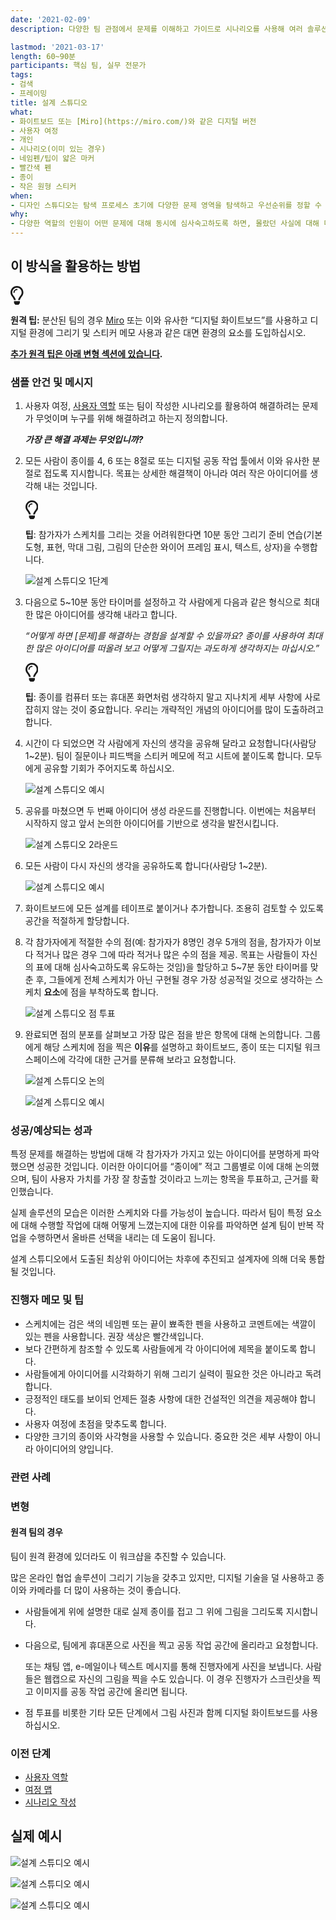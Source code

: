 ```yaml
---
date: '2021-02-09'
description: 다양한 팀 관점에서 문제를 이해하고 가이드로 시나리오를 사용해 여러 솔루션 스케치를 생성합니다.

lastmod: '2021-03-17'
length: 60~90분
participants: 핵심 팀, 실무 전문가
tags:
- 검색
- 프레이밍
title: 설계 스튜디오
what:
- 화이트보드 또는 [Miro](https://miro.com/)와 같은 디지털 버전
- 사용자 여정
- 개인
- 시나리오(이미 있는 경우)
- 네임펜/팁이 얇은 마커
- 빨간색 펜
- 종이
- 작은 원형 스티커
when:
- 디자인 스튜디오는 탐색 프로세스 초기에 다양한 문제 영역을 탐색하고 우선순위를 정할 수 있는 영역을 생성하는 데 도움이 됩니다. 또한 나중에 더 세분화된 사용자 요구 사항을 해결하기 위해 많은 아이디어를 낼 때에도 활용 가능합니다.
why:
- 다양한 역할의 인원이 어떤 문제에 대해 동시에 심사숙고하도록 하면, 몰랐던 사실에 대해 디자이너가 혼자 구상하는 경우에 비해 훨씬 더 많이 발견할 수 있습니다. 또한 개발자가 프로세스를 진행할 때 제품 또는 서비스의 방향을 파악하고 더 나은 의사 결정을 내릴 수 있습니다. 팀을 이루어 만든 제품을 개발하면 나중에 시간을 절약할 수 있습니다.
---
```


<h2 id="how-to-use-this-method">이 방식을 활용하는
방법</h2>

<div class="callout td-box--gray-darkest p-3 my-5
border-bottom border-right border-left border-top row"><div
class="col-1 row align-items-center
justify-content-center"><svg height="30"
aria-hidden="true" focusable="false"
data-prefix="far" data-icon="lightbulb"
role="img" xmlns="http://www.w3.org/2000/svg"
viewBox="0 0 352 512" class="svg-inline--fa
fa-lightbulb"><path fill="currentColor"
d="M176 80c-52.94 0-96 43.06-96 96 0 8.84 7.16 16 16 16s16-7.16
16-16c0-35.3 28.72-64 64-64 8.84 0 16-7.16 16-16s-7.16-16-16-16zM96.06
459.17c0 3.15.93 6.22 2.68 8.84l24.51 36.84c2.97 4.46 7.97 7.14 13.32
7.14h78.85c5.36 0 10.36-2.68 13.32-7.14l24.51-36.84c1.74-2.62 2.67-5.7
2.68-8.84l.05-43.18H96.02l.04 43.18zM176 0C73.72 0 0 82.97 0 176c0
44.37 16.45 84.85 43.56 115.78 16.64 18.99 42.74 58.8 52.42
92.16v.06h48v-.12c-.01-4.77-.72-9.51-2.15-14.07-5.59-17.81-22.82-64.77-62.17-109.67-20.54-23.43-31.52-53.15-31.61-84.14-.2-73.64
59.67-128 127.95-128 70.58 0 128 57.42 128 128 0 30.97-11.24
60.85-31.65 84.14-39.11 44.61-56.42 91.47-62.1 109.46a47.507 47.507 0
0 0-2.22 14.3v.1h48v-.05c9.68-33.37 35.78-73.18 52.42-92.16C335.55
260.85 352 220.37 352 176 352 78.8 273.2 0 176 0z"
class=""></path></svg></div><div
class="col-11"><p><p><strong>원격
팁:</strong> 분산된 팀의 경우 <a href="https://miro.com/"
target="_blank" rel="nofollow">Miro</a>
또는 이와 유사한 “디지털 화이트보드”를 사용하고 디지털 환경에 그리기 및 스티커 메모 사용과 같은 대면 환경의 요소를
도입하십시오.</p>

<p><strong><a href="#variations">추가 원격 팁은
아래 변형 섹션에 있습니다</a>.</strong></p>

</p></div></div>

<div class="bg-gray-dark p-lg-5 p-3 mb-4"><div
class="col-lg-9"><h3
id="sample-agenda--prompts">샘플 안건 및 메시지</h3>

<ol>

<li>

<p>사용자 여정, <a
href="https://tanzu.vmware.com/developer/practices/personas">사용자
역할</a> 또는 팀이 작성한 시나리오를 활용하여 해결하려는 문제가 무엇이며 누구를 위해 해결하려고 하는지
정의합니다.</p>

<p><em><strong>가장 큰 해결 과제는
무엇입니까?</strong></em></p>

</li>

<li>

<p>모든 사람이 종이를 4, 6 또는 8절로 또는 디지털 공동 작업 툴에서 이와 유사한 분절로 접도록 지시합니다.
목표는 상세한 해결책이 아니라 여러 작은 아이디어를 생각해 내는 것입니다.</p>

<div class="callout td-box--gray-darkest p-3 my-5
border-bottom border-right border-left border-top row"><div
class="col-1 row align-items-center
justify-content-center"><svg height="30"
aria-hidden="true" focusable="false"
data-prefix="far" data-icon="lightbulb"
role="img" xmlns="http://www.w3.org/2000/svg"
viewBox="0 0 352 512" class="svg-inline--fa
fa-lightbulb"><path fill="currentColor"
d="M176 80c-52.94 0-96 43.06-96 96 0 8.84 7.16 16 16 16s16-7.16
16-16c0-35.3 28.72-64 64-64 8.84 0 16-7.16 16-16s-7.16-16-16-16zM96.06
459.17c0 3.15.93 6.22 2.68 8.84l24.51 36.84c2.97 4.46 7.97 7.14 13.32
7.14h78.85c5.36 0 10.36-2.68 13.32-7.14l24.51-36.84c1.74-2.62 2.67-5.7
2.68-8.84l.05-43.18H96.02l.04 43.18zM176 0C73.72 0 0 82.97 0 176c0
44.37 16.45 84.85 43.56 115.78 16.64 18.99 42.74 58.8 52.42
92.16v.06h48v-.12c-.01-4.77-.72-9.51-2.15-14.07-5.59-17.81-22.82-64.77-62.17-109.67-20.54-23.43-31.52-53.15-31.61-84.14-.2-73.64
59.67-128 127.95-128 70.58 0 128 57.42 128 128 0 30.97-11.24
60.85-31.65 84.14-39.11 44.61-56.42 91.47-62.1 109.46a47.507 47.507 0
0 0-2.22 14.3v.1h48v-.05c9.68-33.37 35.78-73.18 52.42-92.16C335.55
260.85 352 220.37 352 176 352 78.8 273.2 0 176 0z"
class=""></path></svg></div><div
class="col-11"><p><strong>팁</strong>:
참가자가 스케치를 그리는 것을 어려워한다면 10분 동안 그리기 준비 연습(기본 도형, 표현, 막대 그림, 그림의 단순한 와이어
프레임 표시, 텍스트, 상자)을 수행합니다.</p></div></div>

<p><img
src="https://tanzu.vmware.com/developer/practices/design-studio/images/ds-1.png"
alt="설계 스튜디오 1단계"  /></p>

</li>

<li>

<p>다음으로 5~10분 동안 타이머를 설정하고 각 사람에게 다음과 같은 형식으로 최대한 많은 아이디어를 생각해
내라고 합니다.</p>

<p><em>“어떻게 하면 [문제]를 해결하는 경험을 설계할 수 있을까요? 종이를 사용하여 최대한 많은
아이디어를 떠올려 보고 어떻게 그릴지는 과도하게 생각하지는 마십시오.”</em></p>

<div class="callout td-box--gray-darkest p-3 my-5
border-bottom border-right border-left border-top row"><div
class="col-1 row align-items-center
justify-content-center"><svg height="30"
aria-hidden="true" focusable="false"
data-prefix="far" data-icon="lightbulb"
role="img" xmlns="http://www.w3.org/2000/svg"
viewBox="0 0 352 512" class="svg-inline--fa
fa-lightbulb"><path fill="currentColor"
d="M176 80c-52.94 0-96 43.06-96 96 0 8.84 7.16 16 16 16s16-7.16
16-16c0-35.3 28.72-64 64-64 8.84 0 16-7.16 16-16s-7.16-16-16-16zM96.06
459.17c0 3.15.93 6.22 2.68 8.84l24.51 36.84c2.97 4.46 7.97 7.14 13.32
7.14h78.85c5.36 0 10.36-2.68 13.32-7.14l24.51-36.84c1.74-2.62 2.67-5.7
2.68-8.84l.05-43.18H96.02l.04 43.18zM176 0C73.72 0 0 82.97 0 176c0
44.37 16.45 84.85 43.56 115.78 16.64 18.99 42.74 58.8 52.42
92.16v.06h48v-.12c-.01-4.77-.72-9.51-2.15-14.07-5.59-17.81-22.82-64.77-62.17-109.67-20.54-23.43-31.52-53.15-31.61-84.14-.2-73.64
59.67-128 127.95-128 70.58 0 128 57.42 128 128 0 30.97-11.24
60.85-31.65 84.14-39.11 44.61-56.42 91.47-62.1 109.46a47.507 47.507 0
0 0-2.22 14.3v.1h48v-.05c9.68-33.37 35.78-73.18 52.42-92.16C335.55
260.85 352 220.37 352 176 352 78.8 273.2 0 176 0z"
class=""></path></svg></div><div
class="col-11"><p><strong>팁</strong>:
종이를 컴퓨터 또는 휴대폰 화면처럼 생각하지 말고 지나치게 세부 사항에 사로잡히지 않는 것이 중요합니다. 우리는 개략적인
개념의 아이디어를 많이 도출하려고 합니다.</p></div></div>

</li>

<li>

<p>시간이 다 되었으면 각 사람에게 자신의 생각을 공유해 달라고 요청합니다(사람당 1~2분). 팀이 질문이나
피드백을 스티커 메모에 적고 시트에 붙이도록 합니다. 모두에게 공유할 기회가 주어지도록 하십시오.</p>

<p><img
src="https://tanzu.vmware.com/developer/practices/design-studio/images/ds-example-1.png"
alt="설계 스튜디오 예시"  /></p>

</li>

<li>

<p>공유를 마쳤으면 두 번째 아이디어 생성 라운드를 진행합니다. 이번에는 처음부터 시작하지 않고 앞서 논의한
아이디어를 기반으로 생각을 발전시킵니다.</p>

<p><img
src="https://tanzu.vmware.com/developer/practices/design-studio/images/ds-2.png"
alt="설계 스튜디오 2라운드"  /></p>

</li>

<li>

<p>모든 사람이 다시 자신의 생각을 공유하도록 합니다(사람당 1~2분).</p>

<p><img
src="https://tanzu.vmware.com/developer/practices/design-studio/images/ds-example-4.png"
alt="설계 스튜디오 예시"  /></p>

</li>

<li>

<p>화이트보드에 모든 설계를 테이프로 붙이거나 추가합니다. 조용히 검토할 수 있도록 공간을 적절하게
할당합니다.</p>

</li>

<li>

<p>각 참가자에게 적절한 수의 점(예: 참가자가 8명인 경우 5개의 점을, 참가자가 이보다 적거나 많은 경우 그에
따라 적거나 많은 수의 점을 제공. 목표는 사람들이 자신의 표에 대해 심사숙고하도록 유도하는 것임)을 할당하고 5~7분 동안
타이머를 맞춘 후, 그들에게 전체 스케치가 아닌 구현될 경우 가장 성공적일 것으로 생각하는 스케치
<strong>요소</strong>에 점을 부착하도록 합니다.</p>

<p><img
src="https://tanzu.vmware.com/developer/practices/design-studio/images/ds-3.png"
alt="설계 스튜디오 점 투표"  /></p>

</li>

<li>

<p>완료되면 점의 분포를 살펴보고 가장 많은 점을 받은 항목에 대해 논의합니다. 그룹에게 해당 스케치에 점을 찍은
<strong>이유</strong>를 설명하고 화이트보드, 종이 또는 디지털 워크스페이스에 각각에 대한
근거를 분류해 보라고 요청합니다.</p>

<p><img
src="https://tanzu.vmware.com/developer/practices/design-studio/images/ds-4.png"
alt="설계 스튜디오 논의"  /></p>

<p><img
src="https://tanzu.vmware.com/developer/practices/design-studio/images/ds-example-2.png"
alt="설계 스튜디오 예시"  /></p>

</li>

</ol>

</div></div>

<div class="bg-gray-dark p-lg-5 p-3 mb-4"><div
class="col-lg-9"><h3
id="successexpected-outcomes">성공/예상되는 성과</h3>

<p>특정 문제를 해결하는 방법에 대해 각 참가자가 가지고 있는 아이디어를 분명하게 파악했으면 성공한 것입니다.
이러한 아이디어를 “종이에” 적고 그룹별로 이에 대해 논의했으며, 팀이 사용자 가치를 가장 잘 창출할 것이라고 느끼는 항목을
투표하고, 근거를 확인했습니다.</p>

<p>실제 솔루션의 모습은 이러한 스케치와 다를 가능성이 높습니다. 따라서 팀이 특정 요소에 대해 수행할 작업에
대해 어떻게 느꼈는지에 대한 이유를 파악하면 설계 팀이 반복 작업을 수행하면서 올바른 선택을 내리는 데 도움이
됩니다.</p>

<p>설계 스튜디오에서 도출된 최상위 아이디어는 차후에 추진되고 설계자에 의해 더욱 통합될
것입니다.</p>

</div></div>

<div class="bg-gray-dark p-lg-5 p-3 mb-4"><div
class="col-lg-9"><h3
id="facilitator-notes--tips">진행자 메모 및 팁</h3>

<ul>

<li>스케치에는 검은 색의 네임펜 또는 끝이 뾰족한 펜을 사용하고 코멘트에는 색깔이 있는 펜을 사용합니다. 권장
색상은 빨간색입니다.</li>

<li>보다 간편하게 참조할 수 있도록 사람들에게 각 아이디어에 제목을 붙이도록 합니다.</li>

<li>사람들에게 아이디어를 시각화하기 위해 그리기 실력이 필요한 것은 아니라고 독려합니다.</li>

<li>긍정적인 태도를 보이되 언제든 절충 사항에 대한 건설적인 의견을 제공해야 합니다.</li>

<li>사용자 여정에 초점을 맞추도록 합니다.</li>

<li>다양한 크기의 종이와 사각형을 사용할 수 있습니다. 중요한 것은 세부 사항이 아니라 아이디어의
양입니다.</li>

</ul>

</div></div>

<div class="bg-gray-dark p-lg-5 p-3 mb-4"><div
class="col-lg-9"><h3
id="related-practices">관련 사례</h3>

<h3 id="variations">변형</h3>

<h4 id="for-remote-teams">원격 팀의 경우</h4>

<p>팀이 원격 환경에 있더라도 이 워크샵을 추진할 수 있습니다.</p>

<p>많은 온라인 협업 솔루션이 그리기 기능을 갖추고 있지만, 디지털 기술을 덜 사용하고 종이와 카메라를 더 많이
사용하는 것이 좋습니다.</p>

<ul>

<li>

<p>사람들에게 위에 설명한 대로 실제 종이를 접고 그 위에 그림을 그리도록 지시합니다.</p>

</li>

<li>

<p>다음으로, 팀에게 휴대폰으로 사진을 찍고 공동 작업 공간에 올리라고 요청합니다.</p>

<p>또는 채팅 앱, e-메일이나 텍스트 메시지를 통해 진행자에게 사진을 보냅니다. 사람들은 웹캡으로 자신의 그림을
찍을 수도 있습니다. 이 경우 진행자가 스크린샷을 찍고 이미지를 공동 작업 공간에 올리면 됩니다.</p>

</li>

<li>

<p>점 투표를 비롯한 기타 모든 단계에서 그림 사진과 함께 디지털 화이트보드를 사용하십시오.</p>

</li>

</ul>

</div></div>

<div class="bg-gray-dark p-lg-5 p-3 mb-4"><div
class="col-lg-9"><h3 id="preceding">이전
단계</h3>

<ul>

<li><a
href="https://tanzu.vmware.com/developer/practices/personas">사용자
역할</a></li>

<li><a
href="https://tanzu.vmware.com/developer/practices/journey-map">여정
맵</a></li>

<li><a
href="https://tanzu.vmware.com/developer/practices/scenario-writing">시나리오
작성</a></li>

</ul>

</div></div>

<div class="bg-gray-dark p-lg-5 p-3 mb-4"><div
class="col-lg-9"><h2
id="real-world-examples">실제 예시</h2>

<p><img
src="https://tanzu.vmware.com/developer/practices/design-studio/images/ds-example-3.png"
alt="설계 스튜디오 예시"  /></p>

<p><img
src="https://tanzu.vmware.com/developer/practices/design-studio/images/ds-example-5.png"
alt="설계 스튜디오 예시"  /></p>

<p><img
src="https://tanzu.vmware.com/developer/practices/design-studio/images/ds-example-6.png"
alt="설계 스튜디오 예시"  /></p>

</div></div>